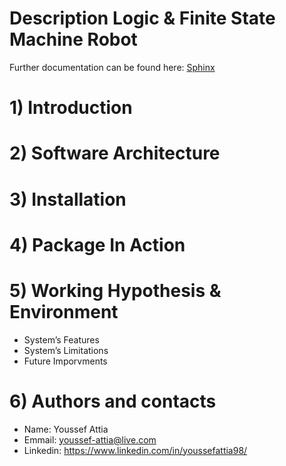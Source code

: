 # Description Logic & Finite State Machine Robot

Further documentation can be found here: [Sphinx](https://youssefattia98.github.io/fsm_robot/)

# 1) Introduction
# 2) Software Architecture 
# 3) Installation
# 4) Package In Action
# 5) Working Hypothesis & Environment
* System’s Features
* System’s Limitations
* Future Imporvments
# 6) Authors and contacts
* Name: Youssef Attia
* Emmail: youssef-attia@live.com
* Linkedin: https://www.linkedin.com/in/youssefattia98/
